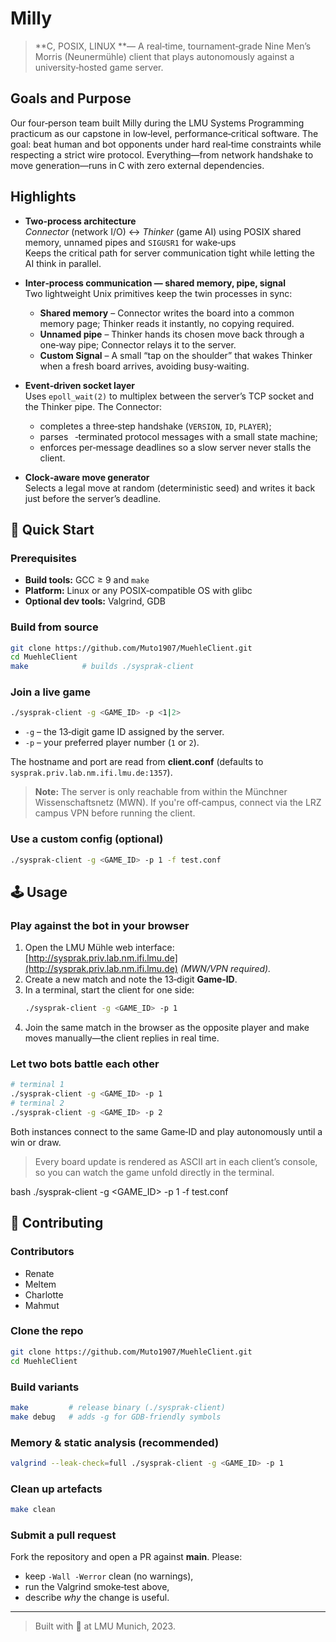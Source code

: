 # Milly

> \*\*C, POSIX, LINUX \*\*— A real‑time, tournament‑grade Nine Men’s Morris (Neunermühle) client that plays autonomously against a university‑hosted game server.

## Goals and Purpose

Our four‑person team built Milly during the LMU Systems Programming practicum as our capstone in low‑level, performance‑critical software. The goal: beat human and bot opponents under hard real‑time constraints while respecting a strict wire protocol. Everything—from network handshake to move generation—runs in C with zero external dependencies.

## Highlights

- **Two‑process architecture**\
  *Connector* (network I/O) ↔ *Thinker* (game AI) using POSIX shared memory, unnamed pipes and `SIGUSR1` for wake‑ups\
  Keeps the critical path for server communication tight while letting the AI think in parallel.

- **Inter‑process communication — shared memory, pipe, signal**\
  Two lightweight Unix primitives keep the twin processes in sync:

  - **Shared memory** – Connector writes the board into a common memory page; Thinker reads it instantly, no copying required.
  - **Unnamed pipe** – Thinker hands its chosen move back through a one‑way pipe; Connector relays it to the server.
  - **Custom Signal** – A small “tap on the shoulder” that wakes Thinker when a fresh board arrives, avoiding busy‑waiting.

- **Event‑driven socket layer**\
  Uses `epoll_wait(2)` to multiplex between the server’s TCP socket and the Thinker pipe. The Connector:

  - completes a three‑step handshake (`VERSION`, `ID`, `PLAYER`);
  - parses ` `‑terminated protocol messages with a small state machine;
  - enforces per‑message deadlines so a slow server never stalls the client.

- **Clock‑aware move generator**\
  Selects a legal move at random (deterministic seed) and writes it back just before the server’s deadline.

## 🚀 Quick Start

### Prerequisites

- **Build tools:** GCC ≥ 9 and `make`
- **Platform:** Linux or any POSIX‑compatible OS with glibc
- **Optional dev tools:** Valgrind, GDB

### Build from source

```bash
git clone https://github.com/Muto1907/MuehleClient.git
cd MuehleClient
make            # builds ./sysprak-client
```

### Join a live game

```bash
./sysprak-client -g <GAME_ID> -p <1|2>
```

- `-g` – the 13‑digit game ID assigned by the server.
- `-p` – your preferred player number (`1` or `2`).

The hostname and port are read from **client.conf** (defaults to `sysprak.priv.lab.nm.ifi.lmu.de:1357`).

> **Note:** The server is only reachable from within the Münchner Wissenschaftsnetz (MWN). If you're off‑campus, connect via the LRZ campus VPN before running the client.

### Use a custom config (optional)

```bash
./sysprak-client -g <GAME_ID> -p 1 -f test.conf
```

## 🕹️ Usage

### Play against the bot in your browser

1. Open the LMU Mühle web interface: [http://sysprak.priv.lab.nm.ifi.lmu.de](http://sysprak.priv.lab.nm.ifi.lmu.de) *(MWN/VPN required).*
2. Create a new match and note the 13‑digit **Game‑ID**.
3. In a terminal, start the client for one side:
   ```bash
   ./sysprak-client -g <GAME_ID> -p 1
   ```
4. Join the same match in the browser as the opposite player and make moves manually—the client replies in real time.

### Let two bots battle each other

```bash
# terminal 1
./sysprak-client -g <GAME_ID> -p 1
# terminal 2
./sysprak-client -g <GAME_ID> -p 2
```

Both instances connect to the same Game‑ID and play autonomously until a win or draw.

> Every board update is rendered as ASCII art in each client’s console, so you can watch the game unfold directly in the terminal.

bash ./sysprak-client -g \<GAME\_ID> -p 1 -f test.conf


## 🤝 Contributing

### Contributors

- Renate
- Meltem
- Charlotte
- Mahmut

### Clone the repo

```bash
git clone https://github.com/Muto1907/MuehleClient.git
cd MuehleClient
```

### Build variants

```bash
make         # release binary (./sysprak-client)
make debug   # adds -g for GDB-friendly symbols
```

### Memory & static analysis (recommended)

```bash
valgrind --leak-check=full ./sysprak-client -g <GAME_ID> -p 1
```

### Clean up artefacts

```bash
make clean
```

### Submit a pull request

Fork the repository and open a PR against **main**. Please:

- keep `-Wall -Werror` clean (no warnings),
- run the Valgrind smoke‑test above,
- describe *why* the change is useful.

---


> Built with 💙 at LMU Munich, 2023.

